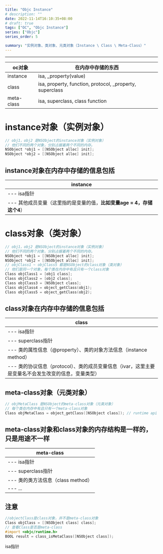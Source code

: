 ```yaml
---
title: "Objc Instance"
# description: ""
date: 2022-11-14T16:10:35+08:00
# draft: true
tags: ["OC", "Objc Instance"]
series: ["Objc"]
series_order: 5

summary: "实例对象、类对象、元类对象（Instance \ Class \ Meta-Class）"
---
```



---

|oc对象|在内存中存储的东西|
|-|-|
|instance|isa, _property(value)|
|class|isa, property, function, protocol, _property, superclass|
|meta-class|isa, superclass, class function|

# instance对象（实例对象）

```objectivec
// obj1，obj2 是NSObject的instance对象（实例对象）
// 他们不同的两个对象，分别占据着两个不同的内存。
NSObject *obj1 = [[NSObject alloc] init];
NSObject *obj2 = [[NSObject alloc] init];
```

## instance对象在内存中存储的信息包括

|instance|
|---|
|---  isa指针|
|---  其他成员变量（这里指的是变量的值，**比如变量age = 4，存储这个4**）|


# class对象（类对象）

```objectivec
// obj1，obj2 是NSObject的instance对象（实例对象）
// 他们不同的两个对象，分别占据着两个不同的内存。
NSObject *obj1 = [[NSObject alloc] init];
NSObject *obj2 = [[NSObject alloc] init];
// objClass1 ~ objClass5 都是NSObject的class对象（类对象）
// 他们是同一个对象，每个类在内存中有且只有一个class对象
Class objClass1 = [obj1 class];
Class objClass2 = [obj2 class];
Class objClass3 = [NSObject class];
Class objClass4 = object_getClass(obj1);
Class objClass5 = object_getClass(obj2);
```

## class对象在内存中存储的信息包括

|class|
|---|
|--- isa指针|
|--- superclass指针|
|--- 类的属性信息（@property）、类的对象方法信息（instance method）|
|--- 类的协议信息（protocol）、类的成员变量信息（ivar，这里主要是变量名不会发生改变的信息，变量类型）|

## meta-class对象（元类对象）

```objectivec
// objMetaClass 是NSObject的meta-class对象（元类对象）
// 每个类在内存中有且只有一个meta-class对象
Class objMetaClass = object_getClass([NSObject class]); // runtime api
```

## meta-class对象和class对象的内存结构是一样的，只是用途不一样


|meta-class|
|---|
|--- isa指针|
|--- superclass指针|
|--- 类的类方法信息（class method）|
|--- ...|

## 注意

```objectivec
//objectClass是class对象，并不是meta-class对象
Class objClass = [[NSObject class] class];
// 查看Class是否是meta-class
#import <objc/runtime.h>
BOOL result = class_isMetaClass([NSObject class]);
```

isa指针